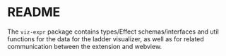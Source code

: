 # README

The `viz-expr` package contains types/Effect schemas/interfaces and util functions for the data for the ladder visualizer, as well as for related communication between the extension and webview.
